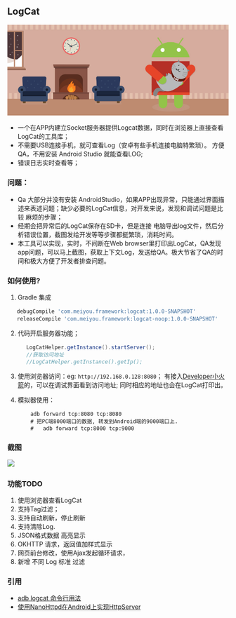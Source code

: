 ## LogCat
![logcat.jpg](/img/logcat.jpg)
- 一个在APP内建立Socket服务器提供Logcat数据，同时在浏览器上直接查看LogCat的工具库；
- 不需要USB连接手机，就可查看Log（安卓有些手机连接电脑特繁琐）。 方便QA，不用安装 Android Studio 就能查看LOG; 
- 错误日志实时查看等；

### 问题：
 - Qa 大部分并没有安装 AndroidStudio，如果APP出现异常，只能通过界面描述来表述问题；缺少必要的LogCat信息，对开发来说，发现和调试问题是比较 麻烦的步骤；
 - 经期会把异常后的LogCat保存在SD卡，但是连接 电脑导出log文件，然后分析错误位置，截图发给开发等等步骤都挺繁琐，消耗时间。
 -  本工具可以实现，实时，不间断在Web browser里打印出LogCat，QA发现app问题，可以马上截图，获取上下文Log，发送给QA。极大节省了QA的时间和极大方便了开发者排查问题。
 
### 如何使用?
  1. Gradle 集成
 ```groovy
    debugCompile 'com.meiyou.framework:logcat:1.0.0-SNAPSHOT'
    releaseCompile 'com.meiyou.framework:logcat-noop:1.0.0-SNAPSHOT'
 ```
 2. 代码开启服务器功能；
 ```java
       LogCatHelper.getInstance().startServer();
       //获取访问地址
       //LogCatHelper.getInstance().getIp();
 ```
 3. 使用浏览器访问：eg: `http://192.168.0.128:8080`； 有接入[Developer小火箭](http://git.meiyou.im/Android/developer)的，可以在调试界面看到访问地址; 同时相应的地址也会在LogCat打印出。
 
 4. 模拟器使用： 
 
    ```
        adb forward tcp:8080 tcp:8080
        # 把PC端8000端口的数据, 转发到Android端的9000端口上.
        #   adb forward tcp:8000 tcp:9000
    ```
### 截图
<img src="/Android/LogCat/raw/master/img/screencapture.png"  style="width:800px">
    
### 功能TODO
  1. 使用浏览器查看LogCat
  2. 支持Tag过滤；
  3. 支持自动刷新，停止刷新
  4. 支持清除Log.
  5. JSON格式数据 高亮显示
  6. OKHTTP 请求，返回值加样式显示
  7. 网页前台修改，使用Ajax发起循环请求，
  8. 新增 不同 Log 标准 过滤
  
### 引用
- [adb logcat 命令行用法](http://blog.csdn.net/tumuzhuanjia/article/details/39555445)
- [使用NanoHttpd在Android上实现HttpServer](http://blog.csdn.net/kingroc/article/details/52275741)
